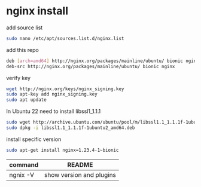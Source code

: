 # nginx install 
add source list

```sh
sudo nano /etc/apt/sources.list.d/nginx.list
```

add this repo 
```sh
deb [arch=amd64] http://nginx.org/packages/mainline/ubuntu/ bionic nginx
deb-src http://nginx.org/packages/mainline/ubuntu/ bionic nginx
```

verify key
```sh
wget http://nginx.org/keys/nginx_signing.key
sudo apt-key add nginx_signing.key
sudo apt update
```

In Ubuntu 22 need to install libssl1_1.1.1
```sh
sudo wget http://archive.ubuntu.com/ubuntu/pool/m/libssl1.1_1.1.1f-1ubuntu2_amd64.deb
sudo dpkg -i libssl1.1_1.1.1f-1ubuntu2_amd64.deb
```
install specific version
```sh
sudo apt-get install nginx=1.23.4-1~bionic
```


|command | README |
| ------ | ------ |
|ngnix -V | show version and plugins |
